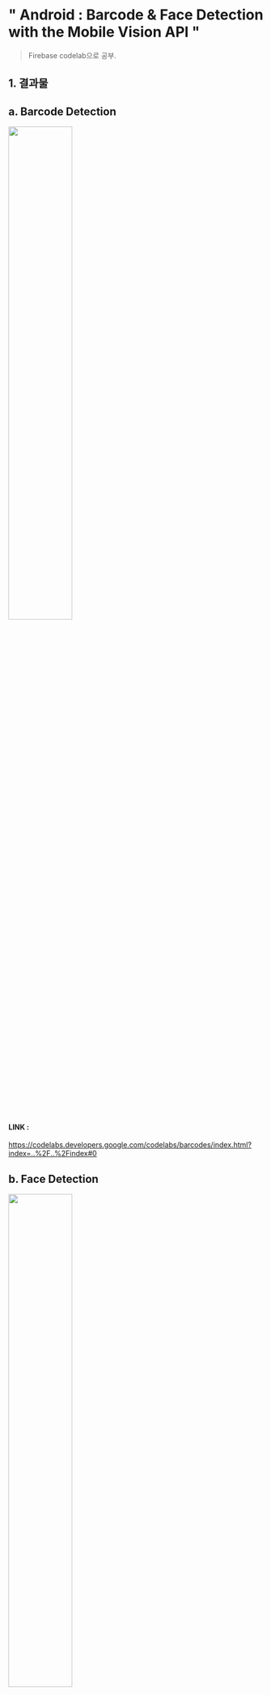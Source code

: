 # " Android : Barcode & Face Detection with the Mobile Vision API "
> Firebase codelab으로 공부.


## 1. 결과물
## a. Barcode Detection

<img src="https://user-images.githubusercontent.com/41661879/52055183-075d5e80-25a2-11e9-852e-e32c2972233f.png" width="50%" height="50%">

#### LINK : 
https://codelabs.developers.google.com/codelabs/barcodes/index.html?index=..%2F..%2Findex#0



## b. Face Detection

<img src="https://user-images.githubusercontent.com/41661879/52055300-5acfac80-25a2-11e9-8fe4-214535b84bb0.png" width="50%" height="50%">

### Important: 
This is not a face recognition API. Instead, the new API simply detects areas in the image or video that are human faces. It also infers from changes in the position frame to frame that faces in consecutive frames of video are the same face. If a face leaves the field of view, and re-enters, it isn't recognized as a previously detected face.

#### LINK : 
https://codelabs.developers.google.com/codelabs/face-detection/index.html?index=..%2F..%2Findex#0

## 2. 생성일

#### 2018.10.02(TUE)

## 3. 라이센스 정보
See [LICENSE](LICENSE), Apache License 2.0


